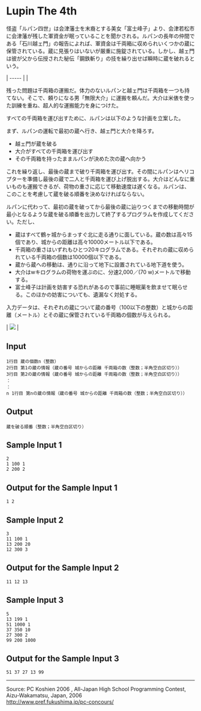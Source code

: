 # Lupin The 4th

怪盗「ルパン四世」は会津藩士を末裔とする美女「富士峰子」より、会津若松市に会津藩が残した軍資金が眠っていることを聞かされる。ルパンの長年の仲間である「石川越ェ門」の報告によれば、軍資金は千両箱に収められいくつかの蔵に保管されている。蔵に見張りはいないが厳重に施錠されている。しかし、越ェ門は彼が父から伝授された秘伝「鋼鉄斬り」の技を繰り出せば瞬時に蔵を破れるという。

| ----- |
|

残った問題は千両箱の運搬だ。体力のないルパンと越ェ門は千両箱を一つも持てない。そこで、頼りになる男「無限大介」に運搬を頼んだ。大介は米俵を使った訓練を重ね、超人的な運搬能力を身につけた。

すべての千両箱を運び出すために、ルパンは以下のような計画を立案した。

まず、ルパンの運転で最初の蔵へ行き、越ェ門と大介を降ろす。

* 越ェ門が蔵を破る
* 大介がすべての千両箱を運び出す
* その千両箱を持ったままルパンが決めた次の蔵へ向かう

これを繰り返し、最後の蔵まで破り千両箱を運び出す。その間にルパンはヘリコプターを準備し最後の蔵で二人と千両箱を運び上げ脱出する。大介はどんなに重いものも運搬できるが、荷物の重さに応じて移動速度は遅くなる。ルパンは、このことを考慮して蔵を破る順番を決めなければならない。

ルパンに代わって、最初の蔵を破ってから最後の蔵に辿りつくまでの移動時間が最小となるような蔵を破る順番を出力して終了するプログラムを作成してください。ただし、

* 蔵はすべて鶴ヶ城からまっすぐ北に走る通りに面している。蔵の数は高々15個であり、城からの距離は高々10000メートル以下である。
* 千両箱の重さはいずれもひとつ20キログラムである。それぞれの蔵に収められている千両箱の個数は10000個以下である。
* 蔵から蔵への移動は、通りに沿って地下に設置されている地下道を使う。
* 大介はwキログラムの荷物を運ぶのに、分速2,000／(70 w)メートルで移動する。
* 富士峰子は計画を妨害する恐れがあるので事前に睡眠薬を飲ませて眠らせる。このほかの妨害についても、遺漏なく対処する。

入力データは、それぞれの蔵について蔵の番号（100以下の整数）と城からの距離（メートル）とその蔵に保管されている千両箱の個数が与えられる。

 |  ![][1]  |

## Input

    1行目 蔵の個数n（整数）
    2行目 第1の蔵の情報（蔵の番号 城からの距離 千両箱の数（整数；半角空白区切り））
    3行目 第2の蔵の情報（蔵の番号 城からの距離 千両箱の数（整数；半角空白区切り））
    ：
    ：
    n 1行目 第nの蔵の情報（蔵の番号 城からの距離 千両箱の数（整数；半角空白区切り））

## Output

    蔵を破る順番（整数；半角空白区切り）

## Sample Input 1

    2
    1 100 1
    2 200 2

## Output for the Sample Input 1

    1 2

## Sample Input 2

    3
    11 100 1
    13 200 20
    12 300 3

## Output for the Sample Input 2

    11 12 13

## Sample Input 3

    5
    13 199 1
    51 1000 1
    37 350 10
    27 300 2
    99 200 1000

## Output for the Sample Input 3

    51 37 27 13 99

* * *

Source: PC Koshien 2006 , All-Japan High School Programming Contest, Aizu-Wakamatsu, Japan, 2006   
<http://www.pref.fukushima.jp/pc-concours/>

[1]: IMAGE1/lupin.gif
